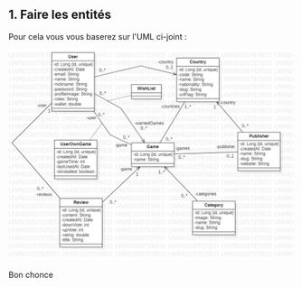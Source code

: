 
## 1. Faire les entités

Pour cela vous vous baserez sur l'UML ci-joint :

![Main.jpg](Main.jpg)

Bon chonce

